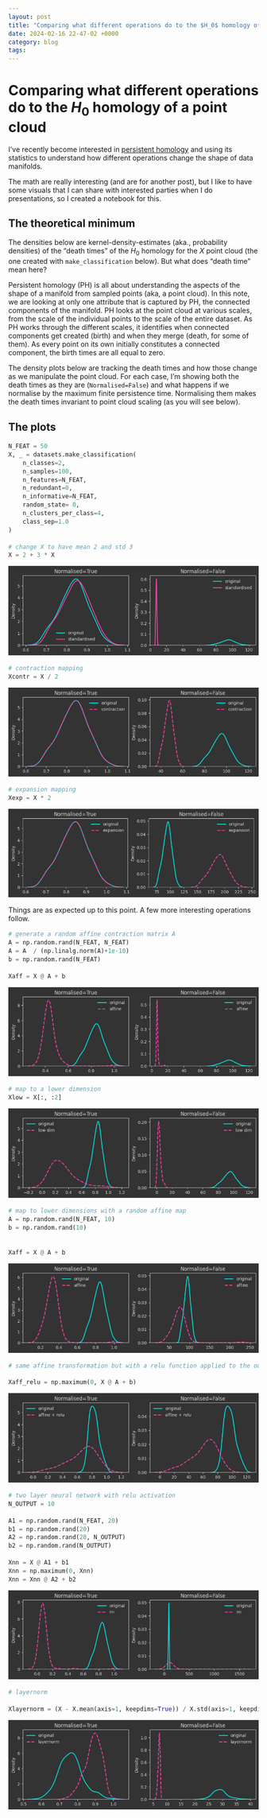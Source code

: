 ```yaml
---
layout: post
title: "Comparing what different operations do to the $H_0$ homology of a point cloud."
date: 2024-02-16 22-47-02 +0000
category: blog
tags: 
---
```


# Comparing what different operations do to the $H_0$ homology of a point cloud

I’ve recently become interested in [persistent homology](https://jeremykun.com/2013/04/03/homology-theory-a-primer/) and using its statistics to understand how different operations change the shape of data manifolds. 

The math are really interesting (and are for another post), but I like to have some visuals that I can share with interested parties when I do presentations, so I created a notebook for this. 

## The theoretical minimum

The densities below are kernel-density-estimates (aka., probability densities) of the “death times” of the $H_0$ homology for the $X$ point cloud (the one created with `make_classification` below). But what does “death time” mean here?

Persistent homology (PH) is all about understanding the aspects of the shape of a manifold from sampled points (aka, a point cloud). In this note, we are looking at only one attribute that is captured by PH, the connected components of the manifold. PH looks at the point cloud at various scales, from the scale of the individual points to the scale of the entire dataset. As PH works through the different scales, it identifies when connected components get created (birth) and when they merge (death, for some of them). As every point on its own initially constitutes a connected component, the birth times are all equal to zero. 



The density plots below are tracking the death times and how those change as we manipulate the point cloud. For each case, I’m showing both the death times as they are (`Normalised=False`) and what happens if we normalise by the maximum finite persistence time. Normalising them makes the death times invariant to point cloud scaling (as you will see below). 

##  The plots



```python
N_FEAT = 50
X, _ = datasets.make_classification(
    n_classes=2,
    n_samples=100,
    n_features=N_FEAT,
    n_redundant=0,
    n_informative=N_FEAT,
    random_state= 0,
    n_clusters_per_class=4,
    class_sep=1.0
)

# change X to have mean 2 and std 3
X = 2 + 3 * X
```

![png](output_files/output_3_0.png)

```python
# contraction mapping
Xcontr = X / 2
```

![png](output_files/output_4_0.png)

```python
# expansion mapping
Xexp = X * 2
```

![png](output_files/output_5_0.png)



Things are as expected up to this point. A few more interesting operations follow. 



```python
# generate a random affine contraction matrix A
A = np.random.rand(N_FEAT, N_FEAT)
A = A  / (np.linalg.norm(A)+1e-10)
b = np.random.rand(N_FEAT)

Xaff = X @ A + b
```

![png](output_files/output_6_1.png)

```python
# map to a lower dimension
Xlow = X[:, :2]
```

![png](output_files/output_7_0.png)

```python
# map to lower dimensions with a random affine map
A = np.random.rand(N_FEAT, 10)
b = np.random.rand(10)


Xaff = X @ A + b
```

![png](output_files/output_8_1.png)

```python
# same affine transformation but with a relu function applied to the output

Xaff_relu = np.maximum(0, X @ A + b)
```

![png](output_files/output_9_0.png)

```python
# two layer neural network with relu activation
N_OUTPUT = 10

A1 = np.random.rand(N_FEAT, 20)
b1 = np.random.rand(20)
A2 = np.random.rand(20, N_OUTPUT)
b2 = np.random.rand(N_OUTPUT)

Xnn = X @ A1 + b1
Xnn = np.maximum(0, Xnn)
Xnn = Xnn @ A2 + b2

```

![png](output_files/output_10_1.png)

```python
# layernorm

Xlayernorm = (X - X.mean(axis=1, keepdims=True)) / X.std(axis=1, keepdims=True)

```

![png](output_files/output_11_0.png)

